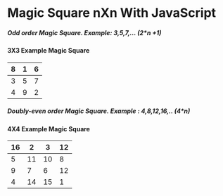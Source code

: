 # Magic Square nXn With JavaScript

##### Odd order Magic Square. Example: 3,5,7,… (2*n +1)

#### 3X3 Example Magic Square

 
| 8 | 1 | 6 |
| - |- | -| 
| 3| 5 |7 |
| 4 | 9 | 2|





##### Doubly-even order Magic Square. Example : 4,8,12,16,.. (4*n)
  
  
#### 4X4 Example Magic Square


| 16 | 2 | 3 | 12 |
| - |- | -| -|
| 5| 11 |10 | 8 |
| 9 | 7 | 6| 12 |
| 4 | 14 | 15| 1 |




